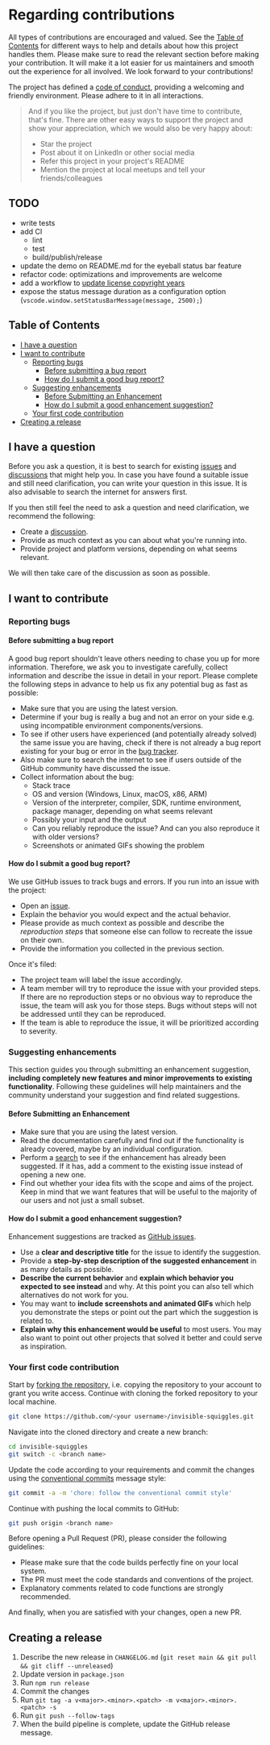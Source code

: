 <!-- omit in toc -->
# Regarding contributions

All types of contributions are encouraged and valued. See the [Table of Contents](#table-of-contents) for different ways to help and details about how this project handles them. Please make sure to read the relevant section before making your contribution. It will make it a lot easier for us maintainers and smooth out the experience for all involved. We look forward to your contributions!

The project has defined a [code of conduct](https://github.com/michen00/.github/blob/main/CODE_OF_CONDUCT.md), providing a welcoming and friendly environment. Please adhere to it in all interactions.

> And if you like the project, but just don't have time to contribute, that's fine. There are other easy ways to support the project and show your appreciation, which we would also be very happy about:
>
> - Star the project
> - Post about it on LinkedIn or other social media
> - Refer this project in your project's README
> - Mention the project at local meetups and tell your friends/colleagues

## TODO

- write tests
- add CI
  - lint
  - test
  - build/publish/release
- update the demo on README.md for the eyeball status bar feature
- refactor code: optimizations and improvements are welcome
- add a workflow to [update license copyright years](https://github.com/marketplace/actions/update-license-copyright-year-s#i-want-my-pull-requests-to-be-automatically-merged)
- expose the status message duration as a configuration option (`vscode.window.setStatusBarMessage(message, 2500);`)

<!-- omit in toc -->
## Table of Contents

- [I have a question](#i-have-a-question)
- [I want to contribute](#i-want-to-contribute)
  - [Reporting bugs](#reporting-bugs)
    - [Before submitting a bug report](#before-submitting-a-bug-report)
    - [How do I submit a good bug report?](#how-do-i-submit-a-good-bug-report)
  - [Suggesting enhancements](#suggesting-enhancements)
    - [Before Submitting an Enhancement](#before-submitting-an-enhancement)
    - [How do I submit a good enhancement suggestion?](#how-do-i-submit-a-good-enhancement-suggestion)
  - [Your first code contribution](#your-first-code-contribution)
- [Creating a release](#creating-a-release)

## I have a question

Before you ask a question, it is best to search for existing [issues][issues] and [discussions][discussions] that might help you. In case you have found a suitable issue and still need clarification, you can write your question in this issue. It is also advisable to search the internet for answers first.

If you then still feel the need to ask a question and need clarification, we recommend the following:

- Create a [discussion][discussions_new].
- Provide as much context as you can about what you're running into.
- Provide project and platform versions, depending on what seems relevant.

We will then take care of the discussion as soon as possible.

## I want to contribute

### Reporting bugs

#### Before submitting a bug report

A good bug report shouldn't leave others needing to chase you up for more information. Therefore, we ask you to investigate carefully, collect information and describe the issue in detail in your report. Please complete the following steps in advance to help us fix any potential bug as fast as possible:

- Make sure that you are using the latest version.
- Determine if your bug is really a bug and not an error on your side e.g. using incompatible environment components/versions.
- To see if other users have experienced (and potentially already solved) the same issue you are having, check if there is not already a bug report existing for your bug or error in the [bug tracker][issues_bugs].
- Also make sure to search the internet to see if users outside of the GitHub community have discussed the issue.
- Collect information about the bug:
  - Stack trace
  - OS and version (Windows, Linux, macOS, x86, ARM)
  - Version of the interpreter, compiler, SDK, runtime environment, package manager, depending on what seems relevant
  - Possibly your input and the output
  - Can you reliably reproduce the issue? And can you also reproduce it with older versions?
  - Screenshots or animated GIFs showing the problem

#### How do I submit a good bug report?

We use GitHub issues to track bugs and errors. If you run into an issue with the project:

- Open an [issue][issues_new].
- Explain the behavior you would expect and the actual behavior.
- Please provide as much context as possible and describe the *reproduction steps* that someone else can follow to recreate the issue on their own.
- Provide the information you collected in the previous section.

Once it's filed:

- The project team will label the issue accordingly.
- A team member will try to reproduce the issue with your provided steps. If there are no reproduction steps or no obvious way to reproduce the issue, the team will ask you for those steps. Bugs without steps will not be addressed until they can be reproduced.
- If the team is able to reproduce the issue, it will be prioritized according to severity.

### Suggesting enhancements

This section guides you through submitting an enhancement suggestion, **including completely new features and minor improvements to existing functionality**. Following these guidelines will help maintainers and the community understand your suggestion and find related suggestions.

#### Before Submitting an Enhancement

- Make sure that you are using the latest version.
- Read the documentation carefully and find out if the functionality is already covered, maybe by an individual configuration.
- Perform a [search][issues] to see if the enhancement has already been suggested. If it has, add a comment to the existing issue instead of opening a new one.
- Find out whether your idea fits with the scope and aims of the project. Keep in mind that we want features that will be useful to the majority of our users and not just a small subset.

#### How do I submit a good enhancement suggestion?

Enhancement suggestions are tracked as [GitHub issues][issues].

- Use a **clear and descriptive title** for the issue to identify the suggestion.
- Provide a **step-by-step description of the suggested enhancement** in as many details as possible.
- **Describe the current behavior** and **explain which behavior you expected to see instead** and why. At this point you can also tell which alternatives do not work for you.
- You may want to **include screenshots and animated GIFs** which help you demonstrate the steps or point out the part which the suggestion is related to.
- **Explain why this enhancement would be useful** to most users. You may also want to point out other projects that solved it better and could serve as inspiration.

### Your first code contribution

Start by [forking the repository](https://docs.github.com/en/github/getting-started-with-github/fork-a-repo), i.e. copying the repository to your account to grant you write access. Continue with cloning the forked repository to your local machine.

```sh
git clone https://github.com/<your username>/invisible-squiggles.git
```

Navigate into the cloned directory and create a new branch:

```sh
cd invisible-squiggles
git switch -c <branch name>
```

Update the code according to your requirements and commit the changes using the [conventional commits](https://www.conventionalcommits.org) message style:

```sh
git commit -a -m 'chore: follow the conventional commit style'
```

Continue with pushing the local commits to GitHub:

```sh
git push origin <branch name>
```

Before opening a Pull Request (PR), please consider the following guidelines:

- Please make sure that the code builds perfectly fine on your local system.
- The PR must meet the code standards and conventions of the project.
- Explanatory comments related to code functions are strongly recommended.

And finally, when you are satisfied with your changes, open a new PR.

## Creating a release

1. Describe the new release in `CHANGELOG.md` (`git reset main && git pull && git cliff --unreleased`)
1. Update version in `package.json`
1. Run `npm run release`
1. Commit the changes
1. Run `git tag -a v<major>.<minor>.<patch> -m v<major>.<minor>.<patch> -s`
1. Run `git push --follow-tags`
1. When the build pipeline is complete, update the GitHub release message.

[issues]: https://github.com/michen00/invisible-squiggles/issues
[issues_new]: https://github.com/michen00/invisible-squiggles/issues/new
[issues_bugs]: https://github.com/michen00/invisible-squiggles/issues?q=label%3Abug
[discussions]: https://github.com/michen00/invisible-squiggles/discussions
[discussions_new]: https://github.com/michen00/invisible-squiggles/discussions/new
